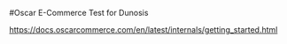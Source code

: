 #Oscar E-Commerce Test for Dunosis

https://docs.oscarcommerce.com/en/latest/internals/getting_started.html 

